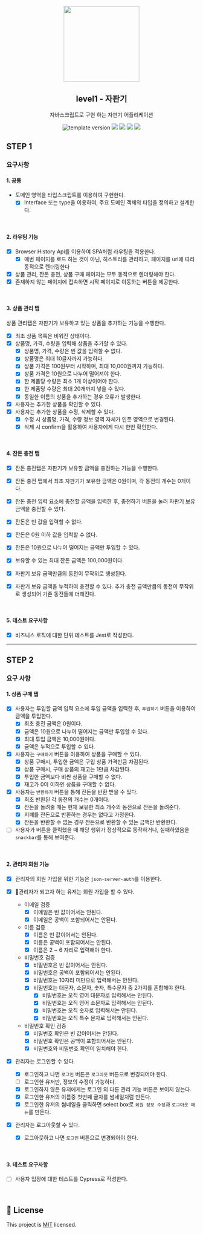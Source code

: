 <p align="middle" >
  <img width="200px;" src="./images/popcorn.png"/>
</p>
<h2 align="middle">level1 - 자판기</h2>
<p align="middle">자바스크립트로 구현 하는 자판기 어플리케이션</p>
<p align="middle">
  <img src="https://img.shields.io/badge/version-1.0.0-blue?style=flat-square" alt="template version"/>
  <img src="https://img.shields.io/badge/language-html-red.svg?style=flat-square"/>
  <img src="https://img.shields.io/badge/language-css-blue.svg?style=flat-square"/>
  <img src="https://img.shields.io/badge/language-js-yellow.svg?style=flat-square"/>
  <img src="https://img.shields.io/badge/license-MIT-brightgreen.svg?style=flat-square"/>
</p>

## STEP 1

### 요구사항

#### 1. 공통

- 도메인 영역을 타입스크립트를 이용하여 구현한다.
  - [x] Interface 또는 type을 이용하여, 주요 도메인 객체의 타입을 정의하고 설계한다.

<br>

#### 2. 라우팅 기능

- [x] Browser History Api를 이용하여 SPA처럼 라우팅을 적용한다.
  - [x] 매번 페이지를 로드 하는 것이 아닌, 히스토리를 관리하고, 페이지를 url에 따라 동적으로 렌더링한다
- [x] 상품 관리, 잔돈 충전, 상품 구매 페이지는 모두 동적으로 렌더링해야 한다.
- [x] 존재하지 않는 페이지에 접속하면 시작 페이지로 이동하는 버튼을 제공한다.

<br>

#### 3. 상품 관리 탭

상품 관리탭은 자판기가 보유하고 있는 상품을 추가하는 기능을 수행한다.

- [x] 최초 상품 목록은 비워진 상태이다.
- [x] 상품명, 가격, 수량을 입력해 상품을 추가할 수 있다.
  - [x] 상품명, 가격, 수량은 빈 값을 입력할 수 없다.
  - [x] 상품명은 최대 10글자까지 가능하다.
  - [x] 상품 가격은 100원부터 시작하며, 최대 10,000원까지 가능하다.
  - [x] 상품 가격은 10원으로 나누어 떨어져야 한다.
  - [x] 한 제품당 수량은 최소 1개 이상이어야 한다.
  - [x] 한 제품당 수량은 최대 20개까지 넣을 수 있다.
  - [x] 동일한 이름의 상품을 추가하는 경우 오류가 발생한다.
- [x] 사용자는 추가한 상품을 확인할 수 있다.
- [x] 사용자는 추가한 상품을 수정, 삭제할 수 있다.
  - [x] 수정 시 상품명, 가격, 수량 정보 영역 자체가 인풋 영역으로 변경된다.
  - [x] 삭제 시 confirm을 활용하여 사용자에게 다시 한번 확인한다.

<br>

#### 4. 잔돈 충전 탭

- [x] 잔돈 충전탭은 자판기가 보유할 금액을 충전하는 기능을 수행한다.

- [x] 잔돈 충전 탭에서 최초 자판기가 보유한 금액은 0원이며, 각 동전의 개수는 0개이다.
- [x] 잔돈 충전 입력 요소에 충전할 금액을 입력한 후, 충전하기 버튼을 눌러 자판기 보유 금액을 충전할 수 있다.
- [x] 잔돈은 빈 값을 입력할 수 없다.
- [x] 잔돈은 0원 이하 값을 입력할 수 없다.
- [x] 잔돈은 10원으로 나누어 떨어지는 금액만 투입할 수 있다.
- [x] 보유할 수 있는 최대 잔돈 금액은 100,000원이다.
- [x] 자판기 보유 금액만큼의 동전이 무작위로 생성된다.
- [x] 자판기 보유 금액을 누적하여 충전할 수 있다. 추가 충전 금액만큼의 동전이 무작위로 생성되어 기존 동전들에 더해진다.

<br>

#### 5. 테스트 요구사항

- [x] 비즈니스 로직에 대한 단위 테스트를 Jest로 작성한다.

---

## STEP 2

### 요구 사항

#### 1. 상품 구매 탭

- [x] 사용자는 투입할 금액 입력 요소에 투입 금액을 입력한 후, `투입하기` 버튼을 이용하여 금액을 투입한다.
  - [x] 최초 충전 금액은 0원이다.
  - [x] 금액은 10원으로 나누어 떨어지는 금액만 투입할 수 있다.
  - [x] 최대 투입 금액은 10,000원이다.
  - [x] 금액은 누적으로 투입할 수 있다.
- [x] 사용자는 `구매하기` 버튼을 이용하여 상품을 구매할 수 있다.
  - [x] 상품 구매시, 투입한 금액은 구입 상품 가격만큼 차감된다.
  - [x] 상품 구매시, 구매 상품의 재고는 1만큼 차감된다.
  - [x] 투입한 금액보다 비싼 상품을 구매할 수 없다.
  - [x] 재고가 0이 이하인 상품을 구매할 수 없다.
- [x] 사용자는 `반환하기` 버튼을 통해 잔돈을 반환 받을 수 있다.
  - [x] 최초 반환된 각 동전의 개수는 0개이다.
  - [x] 잔돈을 돌려줄 때는 현재 보유한 최소 개수의 동전으로 잔돈을 돌려준다.
  - [x] 지폐를 잔돈으로 반환하는 경우는 없다고 가정한다.
  - [x] 잔돈을 반환할 수 없는 경우 잔돈으로 반환할 수 있는 금액만 반환한다.
- [ ] 사용자가 버튼을 클릭했을 때 해당 행위가 정상적으로 동작하거나, 실패하였음을 `snackbar`를 통해 보여준다.

<br>

#### 2. 관리자 회원 기능

- [x] 관리자의 회원 가입을 위한 기능은 `json-server-auth`를 이용한다.
- [x] 관리자가 되고자 하는 유저는 회원 가입을 할 수 있다.

  - 이메일 검증
    - [x] 이메일은 빈 값이어서는 안된다.
    - [x] 이메일은 공백이 포함되어서는 안된다.
  - 이름 검증
    - [x] 이름은 빈 값이어서는 안된다.
    - [x] 이름은 공백이 포함되어서는 안된다.
    - [x] 이름은 2 ~ 6 자리로 입력해야 한다.
  - 비밀번호 검증
    - [x] 비밀번호은 빈 값이어서는 안된다.
    - [x] 비밀번호은 공백이 포함되어서는 안된다.
    - [x] 비밀번호는 10자리 미만으로 입력해서는 안된다.
    - [x] 비밀번호는 대문자, 소문자, 숫자, 특수문자 중 2가지를 혼합해야 한다.
      - [x] 비밀번호는 오직 영어 대문자로 입력해서는 안된다.
      - [x] 비밀번호는 오직 영어 소문자로 입력해서는 안된다.
      - [x] 비밀번호는 오직 숫자로 입력해서는 안된다.
      - [x] 비밀번호는 오직 특수 문자로 입력해서는 안된다.
  - 비밀번호 확인 검증
    - [x] 비밀번호 확인은 빈 값이어서는 안된다.
    - [x] 비밀번호 확인은 공백이 포함되어서는 안된다.
    - [x] 비밀번호와 비밀번호 확인이 일치해야 한다.

- [x] 관리자는 로그인할 수 있다.
  - [x] 로그인하고 나면 `로그인` 버튼은 `로그아웃` 버튼으로 변경되어야 한다.
  - [ ] 로그인한 유저만, 정보의 수정이 가능하다.
  - [x] 로그인하지 않은 유저에게는 로그인 외 다른 관리 기능 버튼은 보이지 않는다.
  - [x] 로그인한 유저의 이름중 첫번째 글자를 썸네일처럼 만든다.
  - [x] 로그인한 유저의 썸네일을 클릭하면 select box로 `회원 정보 수정`과 `로그아웃 메뉴`를 만든다.
- [x] 관리자는 로그아웃할 수 있다.
  - [x] 로그아웃하고 나면 `로그인` 버튼으로 변경되어야 한다.

<br>

#### 3. 테스트 요구사항

- [ ] 사용자 입장에 대한 테스트를 Cypress로 작성한다.

<br>

## 📝 License

This project is [MIT](https://github.com/woowacourse/javascript-vendingmachine/blob/main/LICENSE) licensed.
